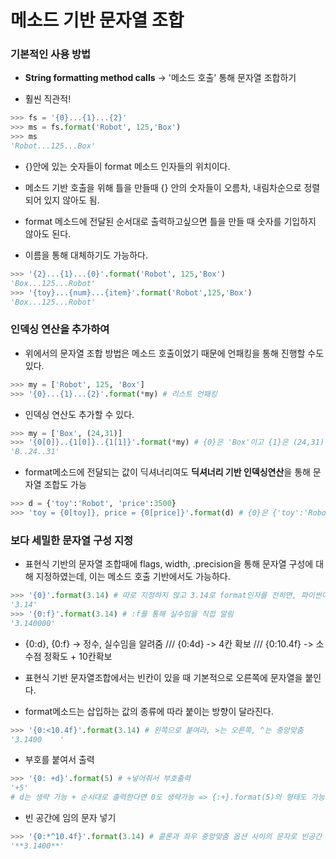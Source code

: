 # 메소드 기반 문자열 조합

### 기본적인 사용 방법

-   **String formatting method calls** -> '메소드 호출' 통해 문자열 조합하기

-   훨씬 직관적!

```python
>>> fs = '{0}...{1}...{2}'
>>> ms = fs.format('Robot', 125,'Box')
>>> ms
'Robot...125...Box'
```

-   {}안에 있는 숫자들이 format 메소드 인자들의 위치이다.

-   메소드 기반 호출을 위해 틀을 만들때 {} 안의 숫자들이 오름차, 내림차순으로 정렬되어 있지 않아도 됨.

-   format 메소드에 전달된 순서대로 출력하고싶으면 틀을 만들 때 숫자를 기입하지 않아도 된다.

-   이름을 통해 대체하기도 가능하다.

```python
>>> '{2}...{1}...{0}'.format('Robot', 125,'Box')
'Box...125...Robot'
>>> '{toy}...{num}...{item}'.format('Robot',125,'Box')
'Box...125...Robot'
```

### 인덱싱 연산을 추가하여

-   위에서의 문자열 조합 방법은 메소드 호출이었기 때문에 언패킹을 통해 진행할 수도 있다.

```python
>>> my = ['Robot', 125, 'Box']
>>> '{0}...{1}...{2}'.format(*my) # 리스트 언패킹
```

-   인덱싱 연산도 추가할 수 있다.

```python
>>> my = ['Box', (24,31)]
>>> '{0[0]}..{1[0]}..{1[1]}'.format(*my) # {0}은 'Box'이고 {1}은 (24,31)이다. -> {0[0]}은 따라서 B를 의미
'B..24..31'
```

-   format메소드에 전달되는 값이 딕셔너리여도 **딕셔너리 기반 인덱싱연산**을 통해 문자열 조합도 가능

```python
>>> d = {'toy':'Robot', 'price':3500}
>>> 'toy = {0[toy]}, price = {0[price]}'.format(d) # {0}은 {'toy':'Robot','price':3500}임.
```

### 보다 세밀한 문자열 구성 지정

-   표현식 기반의 문자열 조합때에 flags, width, .precision을 통해 문자열 구성에 대해 지정하였는데, 이는 메소드 호출 기반에서도 가능하다.

```python
>>> '{0}'.format(3.14) # 따로 지정하지 않고 3.14로 format인자를 전하면, 파이썬이 알아서 실수(real number)임을 파악하여 해당 형태로 출력한다
'3.14'
>>> '{0:f}'.format(3.14) # :f를 통해 실수임을 직접 알림
'3.140000'
```

-   {0:d}, {0:f} -> 정수, 실수임을 알려줌 /// {0:4d} -> 4칸 확보 /// {0:10.4f} -> 소수점 정확도 + 10칸확보

-   표현식 기반 문자열조합에서는 빈칸이 있을 때 기본적으로 오른쪽에 문자열을 붙인다.

-   format메소드는 삽입하는 값의 종류에 따라 붙이는 방향이 달라진다.

```python
>>> '{0:<10.4f}'.format(3.14) # 왼쪽으로 붙여라, >는 오른쪽, ^는 중앙맞춤
'3.1400    '
```

-   부호를 붙여서 출력

```python
>>> '{0: +d}'.format(5) # +넣어줘서 부호출력
'+5'
# d는 생략 가능 + 순서대로 출력한다면 0도 생략가능 => {:+}.format(5)의 형태도 가능하다
```

-   빈 공간에 임의 문자 넣기

```python
>>> '{0:*^10.4f}'.format(3.14) # 콜론과 좌우 중앙맞춤 옵션 사이의 문자로 빈공간 채움
'**3.1400**'
```
